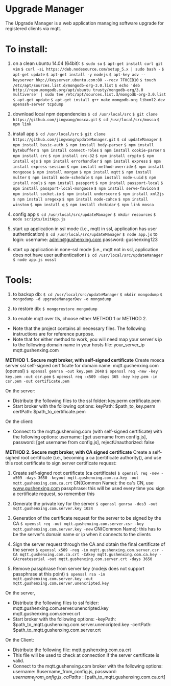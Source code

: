 # Upgrade Manager

The Upgrade Manager is a web application managing software upgrade for registered clients via mqtt.

# To install:

1. on a clean ubuntu 14.04 (64bit):
`$ sudo su`
`$ apt-get install curl git vim`
`$ curl -sL https://deb.nodesource.com/setup_5.x | sudo bash -`
`$ apt-get update`
`$ apt-get install -y nodejs`
`$ apt-key adv --keyserver hkp://keyserver.ubuntu.com:80 --recv 7F0CEB10`
`$ touch /etc/apt/sources.list.d/mongodb-org-3.0.list`
`$ echo 'deb http://repo.mongodb.org/apt/ubuntu trusty/mongodb-org/3.0 multiverse' | sudo tee /etc/apt/sources.list.d/mongodb-org-3.0.list`
`$ apt-get update`
`$ apt-get install g++ make mongodb-org libxml2-dev openssh-server tcpdump`

2. download local npm dependencies
`$ cd /usr/local/src`
`$ git clone https://github.com/jingwang/mosca.git`
`$ cd /usr/local/src/mosca`
`$ npm link`

3. install app
`$ cd /usr/local/src`
`$ git clone https://github.com/jingwang/updateManager.git`
`$ cd updateManager`
`$ npm install basic-auth`
 `$ npm install body-parser`
`$ npm install bytebuffer`
`$ npm install connect-roles`
`$ npm install cookie-parser`
`$ npm install crc`
`$ npm install crc-32`
`$ npm install crypto`
`$ npm install ejs`
`$ npm install errorhandler`
`$ npm install express`
`$ npm install express-session`
`$ npm install method-override`
`$ npm install mongoose`
`$ npm install morgan`
`$ npm install mqtt`
`$ npm install multer`
`$ npm install node-schedule`
`$ npm install node-uuid`
`$ npm install nools`
`$ npm install passport`
`$ npm install passport-local`
`$ npm install passport-local-mongoose`
`$ npm install serve-favicon`
`$ npm install socket.io`
`$ npm install underscore`
`$ npm install xml2js`
`$ npm install xregexp`
`$ npm install node-cahce`
`$ npm install winston`
`$ npm install q`
`$ npm install chokidar`
`$ npm link mosca`

4. config app
`$ cd /usr/local/src/updateManager`
`$ mkdir resources`
`$ node scripts/initApp.js`

5. start up application in ssl mode (i.e., mqtt in ssl, application has user authentication)
`$ cd /usr/local/src/updateManager`
`$ node app.js`
to login:
username: admin@gushenxing.com
password: gushenxing123

6. start up application in none-ssl mode (i.e., mqtt not in ssl, application does not have user authentication)
`$ cd /usr/local/src/updateManager`
`$ node app.js nossl`


# Tools:

1. to backup db:
`$ cd /usr/local/src/updateManager`
`$ mkdir mongodump`
`$ mongodump -d upgradeManagerDev -o mongodump`

2. to restore db:
`$ mongorestore mongodump`

3. to enable mqtt over tls, choose either METHOD 1 or METHOD 2.
- Note that the project contains all necessary files. The following instructions are for reference purpose.
- Note that for either method to work, you will need map your server's ip to the following domain name in your hosts file:
your_server_ip  mqtt.gushenxing.com

**METHOD 1. Secure mqtt broker, with self-signed certificate**
Create mosca server ssl self-signed certificate for domain name: mqtt.gushenxing.com (openssl)
`$ openssl genrsa -out key.pem 2048`
`$ openssl req -new -key key.pem -out csr.pem`
`$ openssl req -x509 -days 365 -key key.pem -in csr.pem -out certificate.pem`

On the server:
- Distribute the following files to the ssl folder:
key.perm
certificate.pem
- Start broker with the following options:
keyPath: $path_to_key.perm
certPath: $path_to_certificate.pem

On the client:
- Connect to the mqtt.gushenxing.com (with self-signed certificate) with the following options:
username: [get username from config.js],
password: [get username from config.js],
rejectUnauthorized: false


**METHOD 2. Secure mqtt broker, with CA signed certificate**
Create a self-sighed root certificate (i.e., becoming a ca (certificate authority)), and use this root certificate to sign server certificate request:
1) Create self-signed root certificate (ca certificate)
`$ openssl req -new -x509 -days 3650 -keyout mqtt.gushenxing.com.ca.key -out mqtt.gushenxing.com.ca.crt`
CN(Common Name): the ca's CN, use www.gushenxing.com
passphrase: this will be used every time you sign a certificate request, so remember this

2) Generate the private key for the server
`$ openssl genrsa -des3 -out mqtt.gushenxing.com.server.key 1024`

3) Generation of the certificate request for the server to be signed by the CA
`$ openssl req -out mqtt.gushenxing.com.server.csr -key mqtt.gushenxing.com.server.key -new`
CN(Common Name): this has to be the server's domain name or ip when it connects to the clients

4) Sign the server request through the CA and obtain the final certificate of the server
`$ openssl x509 -req -in mqtt.gushenxing.com.server.csr -CA mqtt.gushenxing.com.ca.crt -CAkey mqtt.gushenxing.com.ca.key -CAcreateserial -out mqtt.gushenxing.com.server.crt -days 3650`

5) Remove passphrase from server key (nodejs does not support passphrase at this point)
`$ openssl rsa -in mqtt.gushenxing.com.server.key -out mqtt.gushenxing.com.server.unencripted.key`

On the server,
- Distribute the following files to ssl folder:
mqtt.gushenxing.com.server.unencripted.key
mqtt.gushenxing.com.server.crt
- Start broker with the following options:
-keyPath: $path_to_mqtt.gushenxing.com.server.unencripted.key
-certPath: $path_to_mqtt.gushenxing.com.server.crt

On the Client:
- Distribute the following file:
mqtt.gushenxing.com.ca.crt
- This file will be used to check at connection if the server certificate is valid.
- Connect to the mqtt.gushenxing.com broker with the following options:
username: $username_from_config.js,
password: $username_from_config.js,
caPaths: [$path_to_mqtt.gushenxing.com.ca.crt]
